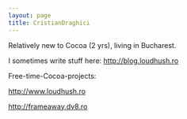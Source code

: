 ```yaml
---
layout: page
title: CristianDraghici
---
```




Relatively new to Cocoa (2 yrs), living in Bucharest.

I sometimes write stuff here: http://blog.loudhush.ro

Free-time-Cocoa-projects:
 
http://www.loudhush.ro

http://frameaway.dv8.ro


